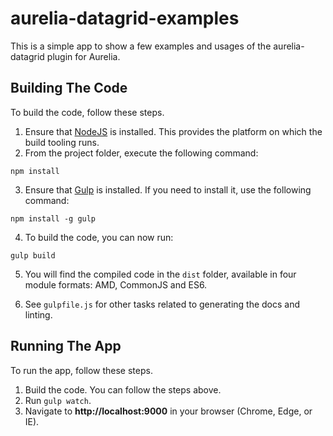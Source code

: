 # aurelia-datagrid-examples
This is a simple app to show a few examples and usages of the aurelia-datagrid plugin for Aurelia.

## Building The Code

To build the code, follow these steps.

1. Ensure that [NodeJS](http://nodejs.org/) is installed. This provides the platform on which the build tooling runs.
2. From the project folder, execute the following command:

  ```shell
  npm install
  ```
3. Ensure that [Gulp](http://gulpjs.com/) is installed. If you need to install it, use the following command:

  ```shell
  npm install -g gulp
  ```
4. To build the code, you can now run:

  ```shell
  gulp build
  ```
5. You will find the compiled code in the `dist` folder, available in four module formats: AMD, CommonJS and ES6.

6. See `gulpfile.js` for other tasks related to generating the docs and linting.

## Running The App

To run the app, follow these steps.

1.  Build the code. You can follow the steps above.
2.  Run ```gulp watch```.
3.  Navigate to __http://localhost:9000__ in your browser (Chrome, Edge, or IE).
